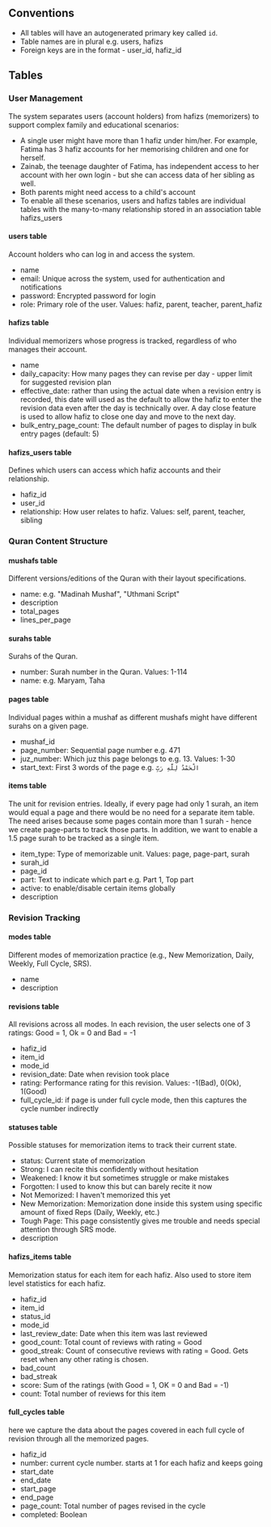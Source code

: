 ## Conventions

- All tables will have an autogenerated primary key called `id`.
- Table names are in plural e.g. users, hafizs
- Foreign keys are in the format - user_id, hafiz_id

## Tables

### User Management

The system separates users (account holders) from hafizs (memorizers) to support complex family and educational scenarios:

- A single user might have more than 1 hafiz under him/her. For example, Fatima has 3 hafiz accounts for her memorising children and one for herself.
- Zainab, the teenage daughter of Fatima, has independent access to her account with her own login - but she can access data of her sibling as well.
- Both parents might need access to a child's account
- To enable all these scenarios, users and hafizs tables are individual tables with the many-to-many relationship stored in an association table hafizs_users


#### users table
Account holders who can log in and access the system.

- name
- email: Unique across the system, used for authentication and notifications
- password: Encrypted password for login
- role: Primary role of the user. Values: hafiz, parent, teacher, parent_hafiz

#### hafizs table
Individual memorizers whose progress is tracked, regardless of who manages their account.

- name
- daily_capacity: How many pages they can revise per day - upper limit for suggested revision plan
- effective_date: rather than using the actual date when a revision entry is recorded, this date will used as the default to allow the hafiz to enter the revision data even after the day is technically over. A day close feature is used to allow hafiz to close one day and move to the next day. 
- bulk_entry_page_count: The default number of pages to display in bulk entry pages (default: 5)

#### hafizs_users table
Defines which users can access which hafiz accounts and their relationship.

- hafiz_id
- user_id
- relationship: How user relates to hafiz. Values: self, parent, teacher, sibling

### Quran Content Structure

#### mushafs table
Different versions/editions of the Quran with their layout specifications.

- name: e.g. "Madinah Mushaf", "Uthmani Script"
- description
- total_pages
- lines_per_page

#### surahs table
Surahs of the Quran.

- number: Surah number in the Quran. Values: 1-114
- name: e.g. Maryam, Taha

#### pages table
Individual pages within a mushaf as different mushafs might have different surahs on a given page.

- mushaf_id
- page_number: Sequential page number e.g. 471
- juz_number: Which juz this page belongs to e.g. 13. Values: 1-30
- start_text: First 3 words of the page e.g. `الْحَمْدُ لِلَّهِ رَبِّ`

#### items table
The unit for revision entries. 
Ideally, if every page had only 1 surah, an item would equal a page and there would be no need for a separate item table. 
The need arises because some pages contain more than 1 surah - hence we create page-parts to track those parts. 
In addition, we want to enable a 1.5 page surah to be tracked as a single item.

- item_type: Type of memorizable unit. Values: page, page-part, surah
- surah_id
- page_id
- part: Text to indicate which part e.g. Part 1, Top part
- active: to enable/disable certain items globally
- description

### Revision Tracking 

#### modes table
Different modes of memorization practice (e.g., New Memorization, Daily, Weekly, Full Cycle, SRS).

- name
- description

#### revisions table
All revisions across all modes. In each revision, the user selects one of 3 ratings: Good = 1, Ok = 0 and Bad = -1

- hafiz_id
- item_id
- mode_id
- revision_date: Date when revision took place
- rating: Performance rating for this revision. Values: -1(Bad), 0(Ok), 1(Good)
- full_cycle_id: if page is under full cycle mode, then this captures the cycle number indirectly

#### statuses table
Possible statuses for memorization items to track their current state.

- status: Current state of memorization
 - Strong: I can recite this confidently without hesitation
 - Weakened: I know it but sometimes struggle or make mistakes
 - Forgotten: I used to know this but can barely recite it now
 - Not Memorized: I haven't memorized this yet
 - New Memorization: Memorization done inside this system using specific amount of fixed Reps (Daily, Weekly, etc.)
 - Tough Page: This page consistently gives me trouble and needs special attention through SRS mode.
- description

#### hafizs_items table
Memorization status for each item for each hafiz. Also used to store item level statistics for each hafiz. 

- hafiz_id
- item_id
- status_id
- mode_id
- last_review_date: Date when this item was last reviewed
- good_count: Total count of reviews with rating = Good
- good_streak: Count of consecutive reviews with rating = Good. Gets reset when any other rating is chosen.
- bad_count
- bad_streak
- score: Sum of the ratings (with Good = 1, OK = 0 and Bad = -1)
- count: Total number of reviews for this item


#### full_cycles table
here we capture the data about the pages covered in each full cycle of revision through all the memorized pages. 

- hafiz_id
- number: current cycle number. starts at 1 for each hafiz and keeps going
- start_date
- end_date
- start_page
- end_page
- page_count: Total number of pages revised in the cycle
- completed: Boolean
